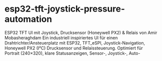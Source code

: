 # esp32-tft-joystick-pressure-automation
ESP32 TFT UI mit Joystick, Drucksensor (Honeywell PX2) &amp; Relais  von Amir Mobasheraghdam         Ein industriell inspiriertes UI für einen Drahtrichter/Ansteuerplatz mit ESP32, TFT_eSPI, Joystick-Navigation, Honeywell PX2 (I²C) Drucksensor und Relaissteuerung. Optimiert für Portrait (240×320), klare Statusanzeigen, Sensor-, Joystick-, Auto- 
